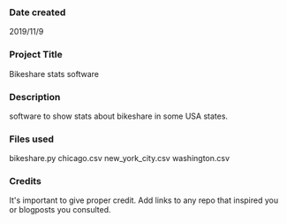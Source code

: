 ### Date created
2019/11/9

### Project Title
Bikeshare stats software

### Description
software to show stats about bikeshare in some USA states.

### Files used
bikeshare.py
chicago.csv
new_york_city.csv
washington.csv

### Credits
It's important to give proper credit. Add links to any repo that inspired you or blogposts you consulted.

